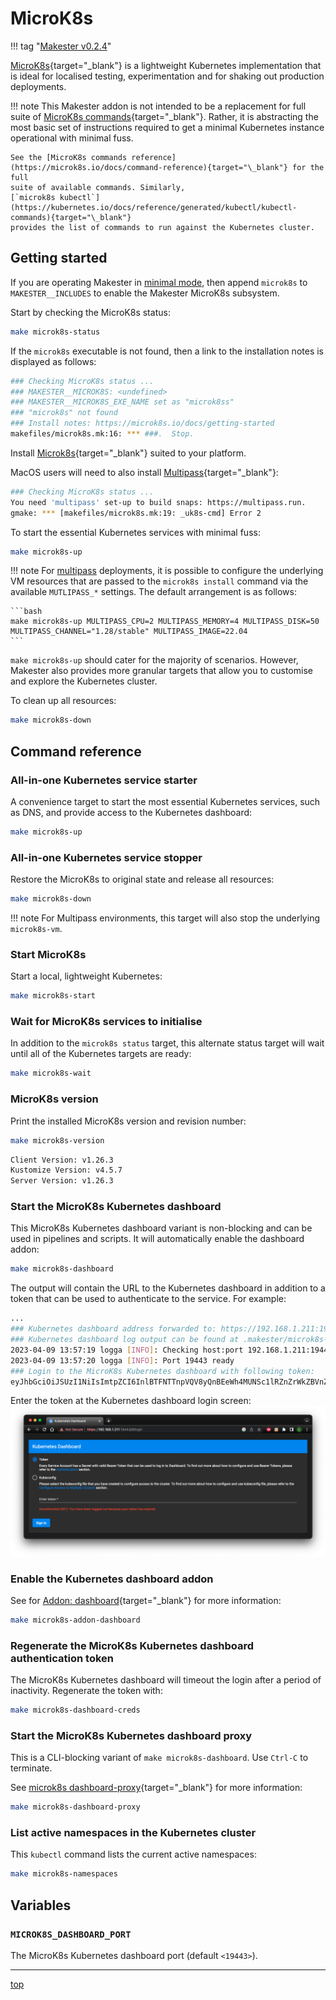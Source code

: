 # MicroK8s

!!! tag "[Makester v0.2.4](https://github.com/loum/makester/releases/tag/0.2.4)"

[MicroK8s](https://microk8s.io/){target="\_blank"} is a lightweight Kubernetes implementation
that is ideal for localised testing, experimentation and for shaking out production deployments.

!!! note
    This Makester addon is not intended to be a replacement for full suite of
    [MicroK8s commands](https://microk8s.io/docs/command-reference){target="\_blank"}. Rather, it
    is abstracting the most basic set of instructions required to get a minimal Kubernetes
    instance operational with minimal fuss.

    See the [MicroK8s commands reference](https://microk8s.io/docs/command-reference){target="\_blank"} for the full
    suite of available commands. Similarly,
    [`microk8s kubectl`](https://kubernetes.io/docs/reference/generated/kubectl/kubectl-commands){target="\_blank"}
    provides the list of commands to run against the Kubernetes cluster.

## Getting started

If you are operating Makester in [minimal mode](../../getting-started.md#minimal-mode), then
append `microk8s` to `MAKESTER__INCLUDES` to enable the Makester MicroK8s subsystem.

Start by checking the MicroK8s status:

```sh title="MicroK8s status: pristine environment."
make microk8s-status
```

If the `microk8s` executable is not found, then a link to the installation notes is displayed as
follows:

```sh title="MicroK8s not installed."
### Checking MicroK8s status ...
### MAKESTER__MICROK8S: <undefined>
### MAKESTER__MICROK8S_EXE_NAME set as "microk8ss"
### "microk8s" not found
### Install notes: https://microk8s.io/docs/getting-started
makefiles/microk8s.mk:16: *** ###.  Stop.
```

Install [Microk8s](https://microk8s.io/docs/getting-started){target="\_blank"} suited to your platform.

MacOS users will need to also install [Multipass](https://multipass.run/){target="\_blank"}:

```sh title="Install Multipass."
### Checking MicroK8s status ...
You need 'multipass' set-up to build snaps: https://multipass.run.
gmake: *** [makefiles/microk8s.mk:19: _uk8s-cmd] Error 2
```

To start the essential Kubernetes services with minimal fuss:

```sh title="Quick start convenience target."
make microk8s-up
```

!!! note
    For [multipass](https://multipass.run/) deployments, it is possible to configure the underlying VM resources that are passed to the `microk8s install` command via the available `MUTLIPASS_*` settings. The default arrangement is as follows:

    ```bash
    make microk8s-up MULTIPASS_CPU=2 MULTIPASS_MEMORY=4 MULTIPASS_DISK=50 MULTIPASS_CHANNEL="1.28/stable" MULTIPASS_IMAGE=22.04
    ```

`make microk8s-up` should cater for the majority of scenarios. However, Makester also provides more
granular targets that allow you to customise and explore the Kubernetes cluster.

To clean up all resources:

```sh title="Clean up all resources."
make microk8s-down
```

## Command reference

### All-in-one Kubernetes service starter

A convenience target to start the most essential Kubernetes services, such as DNS, and
provide access to the Kubernetes dashboard:

```sh
make microk8s-up
```

### All-in-one Kubernetes service stopper

Restore the MicroK8s to original state and release all resources:

```sh
make microk8s-down
```

!!! note
    For Multipass environments, this target will also stop the underlying `microk8s-vm`.

### Start MicroK8s

Start a local, lightweight Kubernetes:

```sh
make microk8s-start
```

### Wait for MicroK8s services to initialise

In addition to the `microk8s status` target, this alternate status target will wait until all of
the Kubernetes targets are ready:

```sh
make microk8s-wait
```

### MicroK8s version

Print the installed MicroK8s version and revision number:

```sh
make microk8s-version
```

```sh title="MicroK8s version sample output."
Client Version: v1.26.3
Kustomize Version: v4.5.7
Server Version: v1.26.3
```

### Start the MicroK8s Kubernetes dashboard

This MicroK8s Kubernetes dashboard variant is non-blocking and can be used in pipelines and
scripts. It will automatically enable the dashboard addon:

```sh
make microk8s-dashboard
```

The output will contain the URL to the Kubernetes dashboard in addition to a token that can be used
to authenticate to the service. For example:

```sh title="Sample Kubernetes dashboard URL and token."
...
### Kubernetes dashboard address forwarded to: https://192.168.1.211:19443
### Kubernetes dashboard log output can be found at .makester/microk8s-dashboard.out
2023-04-09 13:57:19 logga [INFO]: Checking host:port 192.168.1.211:19443 MicroK8s Kubernetes dashboard ...
2023-04-09 13:57:20 logga [INFO]: Port 19443 ready
### Login to the MicroK8s Kubernetes dashboard with following token:
eyJhbGciOiJSUzI1NiIsImtpZCI6InlBTFNTTnpVQV8yQnBEeWh4MUNSc1lRZnZrWkZBVnZwVlAweHhMSS00ZlUifQ.eyJpc3MiOiJrdWJlcm5ldGVzL3NlcnZpY2VhY2NvdW50Iiwia3ViZXJuZXRlcy5pby9zZXJ2aWNlYWNjb3VudC9uYW1lc3BhY2UiOiJrdWJlLXN5c3RlbSIsImt1YmVybmV0ZXMuaW8vc2VydmljZWFjY291bnQvc2VjcmV0Lm5hbWUiOiJtaWNyb2s4cy1kYXNoYm9hcmQtdG9rZW4iLCJrdWJlcm5ldGVzLmlvL3NlcnZpY2VhY2NvdW50L3NlcnZpY2UtYWNjb3VudC5uYW1lIjoiZGVmYXVsdCIsImt1YmVybmV0ZXMuaW8vc2VydmljZWFjY291bnQvc2VydmljZS1hY2NvdW50LnVpZCI6ImFiNDM0N2NkLTZmZTMtNGNlMi05YWY2LTFjZmE5MDM3YzdlZSIsInN1YiI6InN5c3RlbTpzZXJ2aWNlYWNjb3VudDprdWJlLXN5c3RlbTpkZWZhdWx0In0.rpQofpXupJP9Dyk4vEWu1C_SivfDZXAXrCjU_TfsQ3MewjEj18PM43WVrodQ6fBounnt0HpFKiD9y6ImGqRipHz4Xmzd1gNEJp8fJydsOgYT42YnUKwMMHYFSQPQAxWVphL9B8xfNv9okFGv8DoeiXfSS2mA-jZtUPexHBB474D7yNz5lfwJQh1o7qGj3q0w7qMJibmM0lCE2Om2Eloar1QlV188YExab8l1RYG3RCMWcRWprGsYuuPGV4CDAjeK1ediiH-OzXmT5e8qIaVkHbUgvZZUObQ8GDYoeWMETHBj6nqVtRHOGuBvsxO6IhHTiC09EZasiR4zlYJHJtUHhA
```

Enter the token at the Kubernetes dashboard login screen:
![Kubernetes dashboard login](../../assets/images/kubernetes_dashboard_login.png)

### Enable the Kubernetes dashboard addon

See for [Addon: dashboard](https://microk8s.io/docs/addon-dashboard){target="\_blank"} for more information:

```sh
make microk8s-addon-dashboard
```

### Regenerate the MicroK8s Kubernetes dashboard authentication token

The MicroK8s Kubernetes dashboard will timeout the login after a period of inactivity. Regenerate
the token with:

```sh
make microk8s-dashboard-creds
```

### Start the MicroK8s Kubernetes dashboard proxy

This is a CLI-blocking variant of `make microk8s-dashboard`. Use `Ctrl-C` to terminate.

See [microk8s dashboard-proxy](https://microk8s.io/docs/command-reference#heading--microk8s-dashboard-proxy){target="\_blank"}
for more information:

```sh
make microk8s-dashboard-proxy
```

### List active namespaces in the Kubernetes cluster

This `kubectl` command lists the current active namespaces:

```sh
make microk8s-namespaces
```

## Variables

### `MICROK8S_DASHBOARD_PORT`

The MicroK8s Kubernetes dashboard port (default `<19443>`).

______________________________________________________________________

[top](#microk8s)
